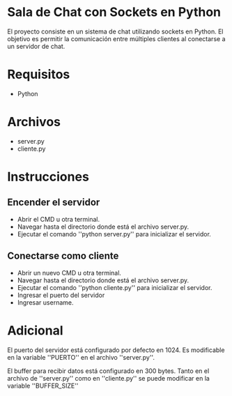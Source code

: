 
# Sala de Chat con Sockets en Python


El proyecto consiste en un sistema de chat utilizando sockets en Python. El objetivo es permitir la comunicación entre múltiples clientes al conectarse a un servidor de chat.

# Requisitos
- Python

# Archivos

- server.py
- cliente.py

# Instrucciones

Encender el servidor
-
- Abrir el CMD u otra terminal.
- Navegar hasta el directorio donde está el archivo server.py.
- Ejecutar el comando ''python server.py'' para inicializar el servidor.

Conectarse como cliente
-
- Abrir un nuevo CMD u otra terminal.
- Navegar hasta el directorio donde está el archivo server.py.
- Ejecutar el comando ''python cliente.py'' para inicializar el servidor.
- Ingresar el puerto del servidor
- Ingresar username.


# Adicional
El puerto del servidor está configurado por defecto en 1024. Es modificable en la variable ''PUERTO'' en el archivo ''server.py''.

El buffer para recibir datos está configurado en 300 bytes. Tanto en el archivo de ''server.py'' como en ''cliente.py'' se puede modificar en la variable ''BUFFER_SIZE''



